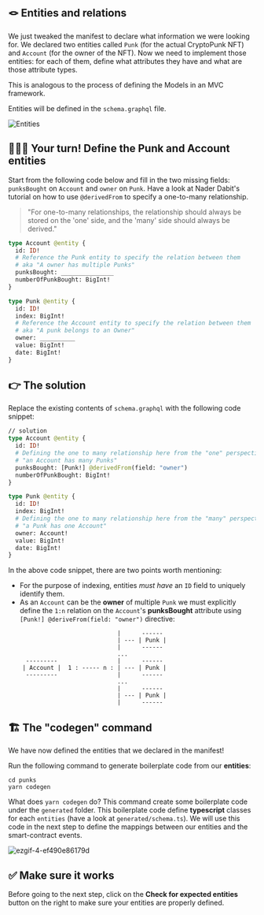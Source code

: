 ## 🪢 Entities and relations

We just tweaked the manifest to declare what information we were looking for. We declared two entities called `Punk` (for the actual CryptoPunk NFT) and `Account` (for the owner of the NFT). Now we need to implement those entities: for each of them, define what attributes they have and what are those attribute types.

This is analogous to the process of defining the Models in an MVC framework.

Entities will be defined in the `schema.graphql` file.

![Entities](https://user-images.githubusercontent.com/206753/136861292-2c178573-5dc8-48c5-92c3-4482a8963887.png)

## 🧑🏼‍💻 Your turn! Define the Punk and Account entities

Start from the following code below and fill in the two missing fields: `punksBought` on `Account` and `owner` on `Punk`. Have a look at Nader Dabit's tutorial on how to use `@derivedFrom` to specify a one-to-many relationship.

> "For one-to-many relationships, the relationship should always be stored on the 'one' side, and the 'many' side should always be derived."

```graphql
type Account @entity {
  id: ID!
  # Reference the Punk entity to specify the relation between them
  # aka "A owner has multiple Punks"
  punksBought: _______________
  numberOfPunkBought: BigInt!
}

type Punk @entity {
  id: ID!
  index: BigInt!
  # Reference the Account entity to specify the relation between them
  # aka "A punk belongs to an Owner"
  owner: __________
  value: BigInt!
  date: BigInt!
}
```

## 👉 The solution

Replace the existing contents of `schema.graphql` with the following code snippet:

```graphql
// solution
type Account @entity {
  id: ID!
  # Defining the one to many relationship here from the "one" perspective
  # "an Account has many Punks"
  punksBought: [Punk!] @derivedFrom(field: "owner")
  numberOfPunkBought: BigInt!
}

type Punk @entity {
  id: ID!
  index: BigInt!
  # Defining the one to many relationship here from the "many" perspective
  # "a Punk has one Account"
  owner: Account!
  value: BigInt!
  date: BigInt!
}
```

In the above code snippet, there are two points worth mentioning:
- For the purpose of indexing, entities _must have_ an `ID` field to uniquely identify them.
- As an `Account` can be the **owner** of multiple `Punk` we must explicitly define the `1:n` relation on the `Account`'s **punksBought** attribute using `[Punk!] @deriveFrom(field: "owner")` directive:

```text
                               |      ------
                               | --- | Punk |
                               |      ------
                               ...
     ---------                 |      ------
    | Account |  1 : ----- n : | --- | Punk |
     ---------                 |      ------
                               ...
                               |      ------
                               | --- | Punk |
                               |      ------
```

## 🏗️ The "codegen" command

We have now defined the entities that we declared in the manifest!

Run the following command to generate boilerplate code from our **entities**:

```text
cd punks
yarn codegen
```

What does `yarn codegen` do? This command create some boilerplate code under the `generated` folder. This boilerplate code define **typescript** classes for each `entities` (have a look at `generated/schema.ts`). We will use this code in the next step to define the mappings between our entities and the smart-contract events.

![ezgif-4-ef490e86179d](https://user-images.githubusercontent.com/2707197/136944082-07cd27e2-8038-4b03-a5ef-4abe4c31c1de.gif)

## ✅ Make sure it works

Before going to the next step, click on the **Check for expected entities** button on the right to make sure your entities are properly defined.
